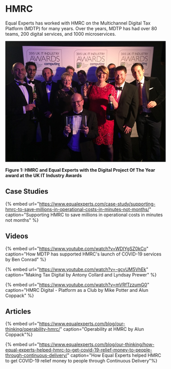# HMRC

Equal Experts has worked with HMRC on the Multichannel Digital Tax Platform \(MDTP\) for many years. Over the years, MDTP has had over 80 teams, 200 digital services, and 1000 microservices.

![HMRC winning Digital Project of the Year at the 2015 UK IT Industry Awards](../.gitbook/assets/resources/hmrc.png)

**Figure 1: HMRC and Equal Experts with the Digital Project Of The Year award at the UK IT Industry Awards**

## Case Studies

{% embed url="https://www.equalexperts.com/case-study/supporting-hmrc-to-save-millions-in-operational-costs-in-minutes-not-months/" caption="Supporting HMRC to save millions in operational costs in minutes not months" %}

## Videos

{% embed url="https://www.youtube.com/watch?v=WDIYgSZ0kCo" caption="How MDTP has supported HMRC's launch of COVID-19 services by Ben Conrad" %}

{% embed url="https://www.youtube.com/watch?v=-gcvUM5VhEk" caption="Making Tax Digital by Antony Collard and Lyndsay Prewer" %}

{% embed url="https://www.youtube.com/watch?v=mVRfTzzumG0" caption="HMRC Digital - Platform as a Club by Mike Potter and Alun Coppack" %}

## Articles

{% embed url="https://www.equalexperts.com/blog/our-thinking/operability-hmrc/" caption="Operability at HMRC by Alun Coppack"%}

{% embed url="https://www.equalexperts.com/blog/our-thinking/how-equal-experts-helped-hmrc-to-get-covid-19-relief-money-to-people-through-continuous-delivery/" caption="How Equal Experts helped HMRC to get COVID-19 relief money to people through Continuous Delivery"%}

